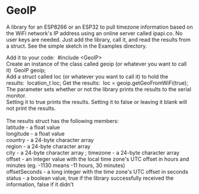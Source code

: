 # GeoIP
A library for an ESP8266 or an ESP32 to pull timezone information based on the WiFi network's IP address using an online server called ipapi.co.
No user keys are needed. Just add the library, call it, and read the results from a struct. See the simple sketch in the Examples directory.

Add it to your code:&nbsp;&nbsp;#include &#60;GeoIP&#62;<br>
Create an instance of the class called geoip (or whatever you want to call it)&nbsp;&nbsp;GeoIP geoip;  
Add a struct called loc (or whatever you want to call it) to hold the results:&nbsp;&nbsp;location_t loc;
Get the results:&nbsp;&nbsp;loc = geoip.getGeoFromWiFi(true);<br>
The parameter sets whether or not the library prints the results to the serial monitor.<br> 
 Setting it to true prints the results. Setting it to false or leaving it blank will not print the results.<br><br>
The results struct has the following members:<br>
latitude - a float value            
longitude - a float value             
country - a 24-byte character array                       
region - a 24-byte character array       
city - a 24-byte character array        ;
timezone - a 24-byte character array   
offset - an integer value with the local time zone's UTC offset in hours and minutes (eg. -1130 means -11 hours, 30 minutes)<br>
offsetSeconds - a long integer with the time zone's UTC offset in seconds<br>
status - a boolean value, true if the library successfully received the information, false if it didn't<br><br>

